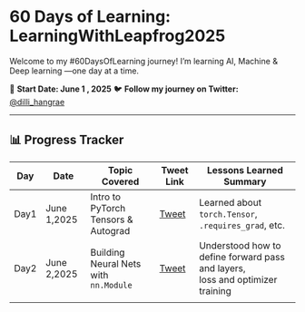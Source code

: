 # 60 Days of Learning: LearningWithLeapfrog2025

Welcome to my #60DaysOfLearning journey!
I’m learning AI, Machine & Deep learning —one day at a time.

📅 **Start Date: June 1 , 2025**
🐦 **Follow my journey on Twitter:**[ @dilli_hangrae](https://x.com/dilli_hangrae)

---

## 📊 Progress Tracker

| Day  | Date        | Topic Covered                           | Tweet Link                                                   | Lessons Learned Summary                                                            |
| ---- | ----------- | --------------------------------------- | ------------------------------------------------------------ | ---------------------------------------------------------------------------------- |
| Day1 | June 1,2025 | Intro to PyTorch Tensors & Autograd     | [Tweet](https://x.com/dilli_hangrae/status/1929161284739629406) | Learned about `torch.Tensor`, `.requires_grad`, etc.                           |
| Day2 | June 2,2025 | Building Neural Nets with `nn.Module` | [Tweet](https://x.com/dilli_hangrae/status/1929548932117406131) | Understood how to define forward pass and layers,<br />loss and optimizer training |
|      |             |                                         |                                                              |                                                                                    |
